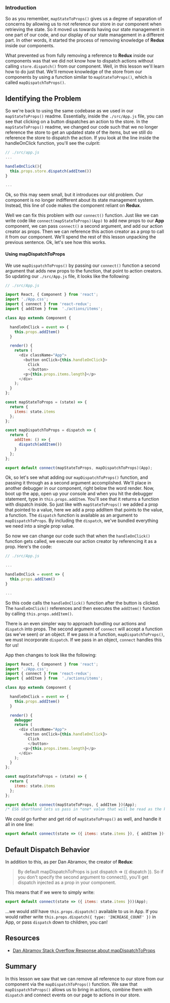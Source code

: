### Introduction

So as you remember, `mapStateToProps()` gives us a degree of separation of
concerns by allowing us to not reference our store in our component when
retrieving the state. So it moved us towards having our state management in one
part of our code, and our display of our state management in a different part.
In other words, it started the process of removing knowledge of __Redux__ inside
our components.  

What prevented us from fully removing a reference to __Redux__ inside our
components was that we did not know how to dispatch actions without calling
`store.dispatch()` from our component.  Well, in this lesson we'll learn how
to do just that. We'll remove knowledge of the store from our components by
using a function similar to `mapStateToProps()`, which is called
`mapDispatchToProps()`.

## Identifying the Problem

So we're back to using the same codebase as we used in our `mapStateToProps()`
readme.  Essentially, inside the `./src/App.js` file, you can see that clicking
on a button dispatches an action to the store. In the `mapStateToProps()`
readme, we changed our code such that we no longer reference the store to get an
updated state of the items, but we still do reference the store to dispatch the
action.  If you look at the line inside the handleOnClick function, you'll see
the culprit:

```javascript
// ./src/app.js
...

handleOnClick(){
  this.props.store.dispatch(addItem())
}

...
```

Ok, so this may seem small, but it introduces our old problem. Our component is
no longer indifferent about its state management system. Instead, this line of
code makes the component reliant on __Redux__.  

Well we can fix this problem with our `connect()` function. Just like we can
write code like `connect(mapStateToProps)(App)` to add new props to our __App__
component, we can pass `connect()` a second argument, and add our action
creator as props. Then we can reference this action creator as a prop to call it
from our component. We'll spend the rest of this lesson unpacking the previous
sentence. Ok, let's see how this works.

#### Using mapDispatchToProps

We use `mapDispatchToProps()` by passing our `connect()` function a second
argument that adds new props to the function, that point to action creators. So
updating our `./src/App.js` file, it looks like the following:

``` javascript
// ./src/App.js

import React, { Component } from 'react';
import './App.css';
import { connect } from 'react-redux';
import { addItem } from  './actions/items';

class App extends Component {

  handleOnClick = event => {
    this.props.addItem()
  }

  render() {
    return (
      <div className="App">
        <button onClick={this.handleOnClick}>
          Click
          </button>
        <p>{this.props.items.length}</p>
      </div>
    );
  }
};

const mapStateToProps = (state) => {
  return {
    items: state.items
  };
};

const mapDispatchToProps = dispatch => {
  return {
    addItem: () => {
      dispatch(addItem())
    }
  };
};

export default connect(mapStateToProps, mapDispatchToProps)(App);
```

Ok, so let's see what adding our `mapDispatchToProps()` function, and passing it
through as a second argument accomplished. We'll place in another debugger in
our component, right below the word render. Now, boot up the app, open up your
console and when you hit the debugger statement, type in `this.props.addItem`.
You'll see that it returns a function with dispatch inside. So just like with
`mapStateToProps()` we added a prop that pointed to a value, here we add a prop
addItem that points to the value, a function. The `dispatch` function is
available as an argument to `mapDispatchToProps`. By including the `dispatch`,
we've bundled everything we need into a single prop value.

So now we can change our code such that when the `handleOnClick()` function
gets called, we execute our action creator by referencing it as a prop. Here's
the code:

```javascript
// ./src/App.js

...

handleOnClick = event => {
  this.props.addItem()
}

...
```

So this code calls the `handleOnClick()` function after the button is clicked.
The `handleOnClick()` references and then executes the `addItem()` function
by calling `this.props.addItem()`.  

There is an even simpler way to approach bundling our actions and `dispatch`
into props. The second argument of `connect` will accept a function (as we've seen)
_or_ an object. If we pass in a function, `mapDispatchToProps()`, we must
incorporate `dispatch`. If we pass in an object, `connect` handles this for us!

App then changes to look like the following:

```js
import React, { Component } from 'react';
import './App.css';
import { connect } from 'react-redux';
import { addItem } from  './actions/items';

class App extends Component {

  handleOnClick = event => {
    this.props.addItem()
  }

  render() {
    debugger
    return (
      <div className="App">
        <button onClick={this.handleOnClick}>
          Click
          </button>
        <p>{this.props.items.length}</p>
      </div>
    );
  }
};

const mapStateToProps = (state) => {
  return {
    items: state.items
  };
};

export default connect(mapStateToProps, { addItem })(App);
/* ES6 shorthand lets us pass in *one* value that will be read as the key and value */
```

We _could_ go further and get rid of `mapStateToProps()` as well, and handle it all in one line:

```js
export default connect(state => ({ items: state.items }), { addItem })(App);
```

## Default Dispatch Behavior

In addition to this, as per Dan Abramov, the creator of __Redux__:

> By default mapDispatchToProps is just dispatch => ({ dispatch }). So if you
don't specify the second argument to connect(), you'll get dispatch injected as
a prop in your component.

This means that if we were to simply write:

```js
export default connect(state => ({ items: state.items }))(App);
```

...we would _still_ have `this.props.dispatch()` available to us in App. If you
would rather write `this.props.dispatch({ type: 'INCREASE_COUNT' })` in App, or
pass `dispatch` down to children, you can!

## Resources

- [Dan Abramov Stack Overflow Response about mapDispatchToProps](https://stackoverflow.com/questions/34458261/how-to-get-simple-dispatch-from-this-props-using-connect-w-redux)

## Summary

In this lesson we saw that we can remove all reference to our store from our
component via the `mapDispatchToProps()` function. We saw that
`mapDispatchToProps()` allows us to bring in actions, combine them with
`dispatch` and connect events on our page to actions in our store.
